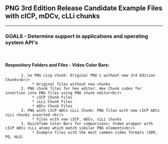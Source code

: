 ## PNG 3rd Edition Release Candidate Example Files with cICP, mDCv, cLLi chunks<br/>
---
### GOALS - Determine support in applications and operating system API's
<br/>

#### Respository Folders and Files - Video Color Bars:<br/>
           1. no PNG cicp chunk: Original PNG's without new 3rd Edition Chunks<br/>
                * Original files without new chunks
           2. PNG chunk files for hex editor: Hex Chunk codes for insertion into PNG files using PNG chunk editor<br/>
                * cICP Chunk Files
                * cLLi Chunk Files
                * mDCv Chunk Files
           3. PNG with cICP mDCv cLLi Chunk: PNG files with new cICP mDCv cLLi chunks inserted <br/>
                * Files with new cICP, mDCv, cLLi chunks
           3. QuickTime Color Bars for comparisons: Video wrapper with cICP mDCv cLLi atoms which match similar PNG elements<br/>
                * Example files with the most common video formats (SDR, PQ, HLG)
           
<br/>
